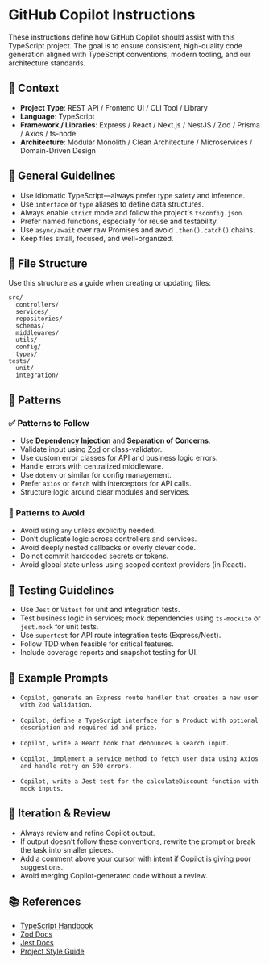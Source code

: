 # GitHub Copilot Instructions

These instructions define how GitHub Copilot should assist with this TypeScript project. The goal is to ensure consistent, high-quality code generation aligned with TypeScript conventions, modern tooling, and our architecture standards.

## 🧠 Context

- **Project Type**: REST API / Frontend UI / CLI Tool / Library
- **Language**: TypeScript
- **Framework / Libraries**: Express / React / Next.js / NestJS / Zod / Prisma / Axios / ts-node
- **Architecture**: Modular Monolith / Clean Architecture / Microservices / Domain-Driven Design

## 🔧 General Guidelines

- Use idiomatic TypeScript—always prefer type safety and inference.
- Use `interface` or `type` aliases to define data structures.
- Always enable `strict` mode and follow the project's `tsconfig.json`.
- Prefer named functions, especially for reuse and testability.
- Use `async/await` over raw Promises and avoid `.then().catch()` chains.
- Keep files small, focused, and well-organized.

## 📁 File Structure

Use this structure as a guide when creating or updating files:

```text
src/
  controllers/
  services/
  repositories/
  schemas/
  middlewares/
  utils/
  config/
  types/
tests/
  unit/
  integration/
```

## 🧶 Patterns

### ✅ Patterns to Follow
- Use **Dependency Injection** and **Separation of Concerns**.
- Validate input using [Zod](https://zod.dev/) or class-validator.
- Use custom error classes for API and business logic errors.
- Handle errors with centralized middleware.
- Use `dotenv` or similar for config management.
- Prefer `axios` or `fetch` with interceptors for API calls.
- Structure logic around clear modules and services.

### 🚫 Patterns to Avoid
- Avoid using `any` unless explicitly needed.
- Don’t duplicate logic across controllers and services.
- Avoid deeply nested callbacks or overly clever code.
- Do not commit hardcoded secrets or tokens.
- Avoid global state unless using scoped context providers (in React).

## 🧪 Testing Guidelines

- Use `Jest` or `Vitest` for unit and integration tests.
- Test business logic in services; mock dependencies using `ts-mockito` or `jest.mock` for unit tests.
- Use `supertest` for API route integration tests (Express/Nest).
- Follow TDD when feasible for critical features.
- Include coverage reports and snapshot testing for UI.

## 🧩 Example Prompts
- `Copilot, generate an Express route handler that creates a new user with Zod validation.`

- `Copilot, define a TypeScript interface for a Product with optional description and required id and price.`

- `Copilot, write a React hook that debounces a search input.`

- `Copilot, implement a service method to fetch user data using Axios and handle retry on 500 errors.`

- `Copilot, write a Jest test for the calculateDiscount function with mock inputs.`

## 🔁 Iteration & Review

- Always review and refine Copilot output.
- If output doesn’t follow these conventions, rewrite the prompt or break the task into smaller pieces.
- Add a comment above your cursor with intent if Copilot is giving poor suggestions.
- Avoid merging Copilot-generated code without a review.

## 📚 References

- [TypeScript Handbook](https://www.typescriptlang.org/docs/handbook/intro.html)
- [Zod Docs](https://zod.dev/)
- [Jest Docs](https://jestjs.io/docs/getting-started)
- [Project Style Guide](https://ts.dev/style/)
